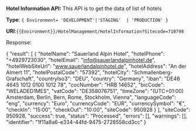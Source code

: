 <B>Hotel Information API:</B>
   This API is to get the data of list of hotels

<B>Type</B>: `{ Environment= 'DEVELOPMENT'|'STAGING'  | 'PRODUCTION' }`


 <B>URI</B>:`{{Environment}}/HotelManagement/HotelInformation?Sitecode=710798`
 

Response:

{
    "result": [
        {
            "hotelName": "Sauerland Alpin Hotel",
            "hotelPhone": "+4929723030",
            "hotelEmail": "info@sauerlandalpinhotel.de",
            "hotelWebSiteUrl": "www.sauerlandalpinhotel.de",
            "hotelAddress": "An der Almert 11",
            "hotelPostalCode": "57392",
            "hotelCity": "Schmallenberg-Grafschaft",
            "countryIso3": "DEU",
            "country": "Germany",
            "iban": "DE46 4645 1012 0100 1012 78",
            "cocNumber": "HRB 14652",
            "bicCode": "WELADED1MES",
            "vatCode": "DE358076751",
            "timeZone": "(UTC+01:00) Amsterdam, Berlin, Bern, Rome, Stockholm, Vienna",
            "languageCode": "eng",
            "currency": "Euro",
            "currencyCode": "EUR",
            "currencySymbol": "€",
            "checkIn": "15:00",
            "checkOut": "10:00",
            "siteCode": 950928
        }
    ],
    "siteCode": 950928,
    "success": true,
    "status": "Processed",
    "errors": [],
    "warnings": [],
    "identifier": "1f11a8a6-e334-44fd-9475-2728558cd3cc"
}
